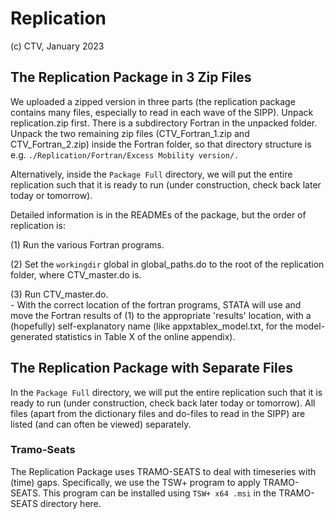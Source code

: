 # Replication

(c) CTV, January 2023 




## The Replication Package in 3 Zip Files

We uploaded a zipped version in three parts (the replication package contains many files, especially to read in each wave of the SIPP). Unpack replication.zip first. There is a subdirectory Fortran in the unpacked folder. Unpack the two remaining zip files  (CTV_Fortran_1.zip and CTV_Fortran_2.zip) inside the Fortran folder, so that directory structure is e.g. `./Replication/Fortran/Excess Mobility version/.`  

Alternatively, inside the `Package Full` directory, we will put the entire replication such that it is ready to run (under construction, check back later today or tomorrow).

Detailed information is in the READMEs of the package, but the order of replication is: 

(1) Run the various Fortran programs.

(2) Set the `workingdir` global in global_paths.do to the root of the replication folder, where CTV_master.do is.

(3) Run CTV_master.do.  
    -  With the correct location of the fortran programs, STATA will use and move the Fortran results of (1) to the appropriate 'results' location, with a (hopefully) self-explanatory name (like appxtablex_model.txt, for the model-generated statistics in Table X of the online appendix). 
    
## The Replication Package with Separate Files    

In the `Package Full` directory, we will put the entire replication such that it is ready to run (under construction, check back later today or tomorrow). All files (apart from the dictionary files and do-files to read in the SIPP) are listed (and can often be viewed) separately.

### Tramo-Seats

The Replication Package uses TRAMO-SEATS to deal with timeseries with (time) gaps. Specifically, we use the TSW+ program to apply TRAMO-SEATS. This program can be installed using `TSW+ x64 .msi` in the TRAMO-SEATS directory here. 
